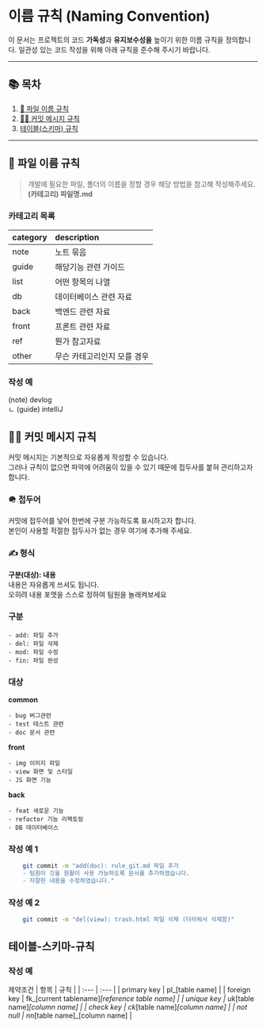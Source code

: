 # 이름 규칙 (Naming Convention)

이 문서는 프로젝트의 코드 **가독성**과 **유지보수성을** 높이기 위한 이름 규칙을 정의합니다.
일관성 있는 코드 작성을 위해 아래 규칙을 준수해 주시기 바랍니다.

---

## 📚 목차
1. [📁 파일 이름 규칙](#📁-파일-이름-규칙)
2. [🥷🏿 커밋 메시지 규칙](#🥷🏿-커밋-메시지-규칙)
3. [ 테이블(스키마) 규칙](#테이블-스키마-규칙)

---

## 📁 파일 이름 규칙
> 개발에 필요한 파일, 폴더의 이름을 정할 경우 해당 방법을 참고해 작성해주세요.  
**(카테고리) 파일명.md**

### 카테고리 목록

| category | description |
| :--- | :--- |
| note | 노트 묶음 |
| guide | 해당기능 관련 가이드 |
| list | 어떤 항목의 나열 |
| db | 데이터베이스 관련 자료 |
| back | 백엔드 관련 자료 |
| front | 프론트 관련 자료 |
| ref | 뭔가 참고자료 |
| other | 무슨 카테고리인지 모를 경우 |

### 작성 예
(note) devlog  
 ㄴ (guide) intelliJ

## 🥷🏿 커밋 메시지 규칙
커밋 메시지는 기본적으로 자유롭게 작성할 수 있습니다.  
그러나 규칙이 없으면 파악에 어려움이 있을 수 있기 때문에 접두사를 붙혀 관리하고자 합니다.  

### 🪖 접두어
커밋에 접두어를 넣어 한번에 구분 가능하도록 표시하고자 합니다.  
본인이 사용할 적절한 접두사가 없는 경우 여기에 추가해 주세요.  

### ✍️ 형식
**구분(대상): 내용**   
내용은 자유롭게 쓰셔도 됩니다.  
오히려 내용 포맷을 스스로 정하여 팀원을 놀래켜보세요

### 구분
```
- add: 파일 추가
- del: 파일 삭제
- mod: 파일 수정 
- fin: 파일 완성
```
### 대상 

**common**
```
- bug 버그관련  
- test 테스트 관련
- doc 문서 관련
```

**front**
```
- img 이미지 파일
- view 화면 및 스타일
- JS 화면 기능
```

**back**
```
- feat 새로운 기능
- refactor 기능 리팩토링
- DB 데이터베이스
```

### 작성 예 1
```bash
	git commit -m "add(doc): rule_git.md 파일 추가
	- 팀원이 깃을 원활이 사용 가능하도록 문서를 추가하였습니다.
	- 자잘한 내용을 수정하였습니다."
```

### 작성 예 2
```bash
	git commit -m "del(view): trash.html 파일 삭제 (더러워서 삭제함)"
```


## 테이블-스키마-규칙

### 작성 예
제약조건
| 항목 | 규칙 |
| :--- | :--- |
| primary key | pl_[table name] |
| foreign key | fk_[current tablename]_[reference table name] |
| unique key | uk_[table name]_[column name] |
| check key | ck_[table name]_[column name] |
| not null | nn_[table name]_[column name] |

